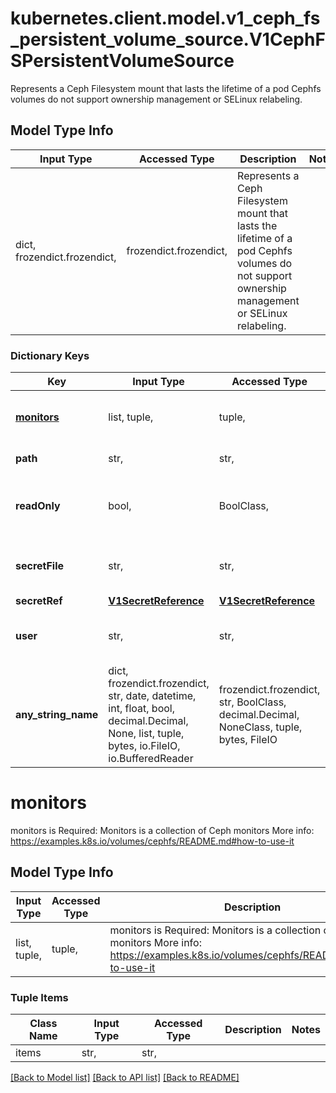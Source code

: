 # kubernetes.client.model.v1_ceph_fs_persistent_volume_source.V1CephFSPersistentVolumeSource

Represents a Ceph Filesystem mount that lasts the lifetime of a pod Cephfs volumes do not support ownership management or SELinux relabeling.

## Model Type Info
Input Type | Accessed Type | Description | Notes
------------ | ------------- | ------------- | -------------
dict, frozendict.frozendict,  | frozendict.frozendict,  | Represents a Ceph Filesystem mount that lasts the lifetime of a pod Cephfs volumes do not support ownership management or SELinux relabeling. | 

### Dictionary Keys
Key | Input Type | Accessed Type | Description | Notes
------------ | ------------- | ------------- | ------------- | -------------
**[monitors](#monitors)** | list, tuple,  | tuple,  | monitors is Required: Monitors is a collection of Ceph monitors More info: https://examples.k8s.io/volumes/cephfs/README.md#how-to-use-it | 
**path** | str,  | str,  | path is Optional: Used as the mounted root, rather than the full Ceph tree, default is / | [optional] 
**readOnly** | bool,  | BoolClass,  | readOnly is Optional: Defaults to false (read/write). ReadOnly here will force the ReadOnly setting in VolumeMounts. More info: https://examples.k8s.io/volumes/cephfs/README.md#how-to-use-it | [optional] 
**secretFile** | str,  | str,  | secretFile is Optional: SecretFile is the path to key ring for User, default is /etc/ceph/user.secret More info: https://examples.k8s.io/volumes/cephfs/README.md#how-to-use-it | [optional] 
**secretRef** | [**V1SecretReference**](V1SecretReference.md) | [**V1SecretReference**](V1SecretReference.md) |  | [optional] 
**user** | str,  | str,  | user is Optional: User is the rados user name, default is admin More info: https://examples.k8s.io/volumes/cephfs/README.md#how-to-use-it | [optional] 
**any_string_name** | dict, frozendict.frozendict, str, date, datetime, int, float, bool, decimal.Decimal, None, list, tuple, bytes, io.FileIO, io.BufferedReader | frozendict.frozendict, str, BoolClass, decimal.Decimal, NoneClass, tuple, bytes, FileIO | any string name can be used but the value must be the correct type | [optional]

# monitors

monitors is Required: Monitors is a collection of Ceph monitors More info: https://examples.k8s.io/volumes/cephfs/README.md#how-to-use-it

## Model Type Info
Input Type | Accessed Type | Description | Notes
------------ | ------------- | ------------- | -------------
list, tuple,  | tuple,  | monitors is Required: Monitors is a collection of Ceph monitors More info: https://examples.k8s.io/volumes/cephfs/README.md#how-to-use-it | 

### Tuple Items
Class Name | Input Type | Accessed Type | Description | Notes
------------- | ------------- | ------------- | ------------- | -------------
items | str,  | str,  |  | 

[[Back to Model list]](../../README.md#documentation-for-models) [[Back to API list]](../../README.md#documentation-for-api-endpoints) [[Back to README]](../../README.md)

